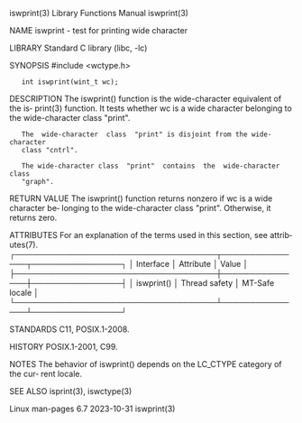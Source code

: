 iswprint(3)                Library Functions Manual                iswprint(3)

NAME
       iswprint - test for printing wide character

LIBRARY
       Standard C library (libc, -lc)

SYNOPSIS
       #include <wctype.h>

       int iswprint(wint_t wc);

DESCRIPTION
       The  iswprint()  function  is  the wide-character equivalent of the is‐
       print(3) function.  It tests whether wc is a wide  character  belonging
       to the wide-character class "print".

       The  wide-character  class  "print" is disjoint from the wide-character
       class "cntrl".

       The wide-character class  "print"  contains  the  wide-character  class
       "graph".

RETURN VALUE
       The  iswprint()  function returns nonzero if wc is a wide character be‐
       longing to the wide-character class  "print".   Otherwise,  it  returns
       zero.

ATTRIBUTES
       For  an  explanation  of  the  terms  used in this section, see attrib‐
       utes(7).
       ┌────────────────────────────────────┬───────────────┬────────────────┐
       │ Interface                          │ Attribute     │ Value          │
       ├────────────────────────────────────┼───────────────┼────────────────┤
       │ iswprint()                         │ Thread safety │ MT-Safe locale │
       └────────────────────────────────────┴───────────────┴────────────────┘

STANDARDS
       C11, POSIX.1-2008.

HISTORY
       POSIX.1-2001, C99.

NOTES
       The behavior of iswprint() depends on the LC_CTYPE category of the cur‐
       rent locale.

SEE ALSO
       isprint(3), iswctype(3)

Linux man-pages 6.7               2023-10-31                       iswprint(3)
